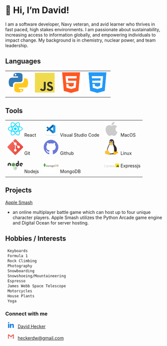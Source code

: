 #  👋   Hi, I’m David!

I am a software developer, Navy veteran, and avid learner who thrives in fast paced, high stakes environments. I am passionate about sustainability, increasing access to information globally, and empowering individuals to impact change.
My background is in chemistry, nuclear power, and team leadership.

##  Languages

|  |  |  |  |
| ----------- | ----------- | ----------- | ----------- |
<img src="img/python.png" width=70/> | <img src="img/js.png" width=70/> | <img src="img/html.png" width=70/> | <img src="img/css.png" width=70/> |
|  |  |  |  |

## Tools
| | | |
| ----------- | ----------- | ----------- |
| <img src="img/react.png" width=50/> React | <img src="img/vscode.png" width=50/> Visual Studio Code | <img src="img/apple.png" width=50/> MacOS |
| <img src="img/git.png" width=50/> Git | <img src="img/github.png" width=50/> Github | <img src="img/linux.png" width=50/> Linux |
| <img src="img/node.png" width=50/> Nodejs | <img src="img/mongo.png" width=50/> MongoDB | <img src="img/ExpressJS-logo.png" width=50/> Expressjs |
| | | |

## Projects

[Apple Smash](https://github.com/NotFFTT/game)
- an online multiplayer battle game which can host up to four unique character players. Apple Smash utilizes the Python Arcade game engine and Digital Ocean for server hosting.

## Hobbies / Interests

     Keyboards
     Formula 1
     Rock Climbing
     Photography
     Snowboarding
     Snowshoeing/Mountaineering
     Espresso
     James Webb Space Telescope
     Motorcycles
     House Plants
     Yoga

### Connect with me

  &nbsp; <img src="img/linkedin.png" width=20/> &nbsp;&nbsp;[David Hecker](https://www.linkedin.com/in/david-hecker/)

  &nbsp; <img src="img/gmail.png" width=20/> &nbsp;&nbsp;heckerdw@gmail.com
